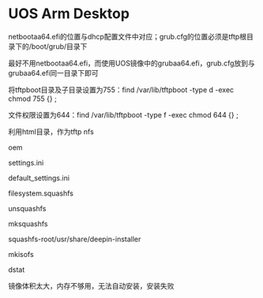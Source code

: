 # UOS Arm Desktop

netbootaa64.efi的位置与dhcp配置文件中对应；grub.cfg的位置必须是tftp根目录下的/boot/grub/目录下



最好不用netbootaa64.efi，而使用UOS镜像中的grubaa64.efi，grub.cfg放到与grubaa64.efi同一目录下即可



将tftpboot目录及子目录设置为755：find /var/lib/tftpboot -type d -exec chmod 755 {} \;

文件权限设置为644：find /var/lib/tftpboot -type f -exec chmod 644 {} \;



利用html目录，作为tftp nfs



oem

settings.ini

default_settings.ini

filesystem.squashfs

unsquashfs

mksquashfs

squashfs-root/usr/share/deepin-installer

mkisofs

dstat



镜像体积太大，内存不够用，无法自动安装，安装失败